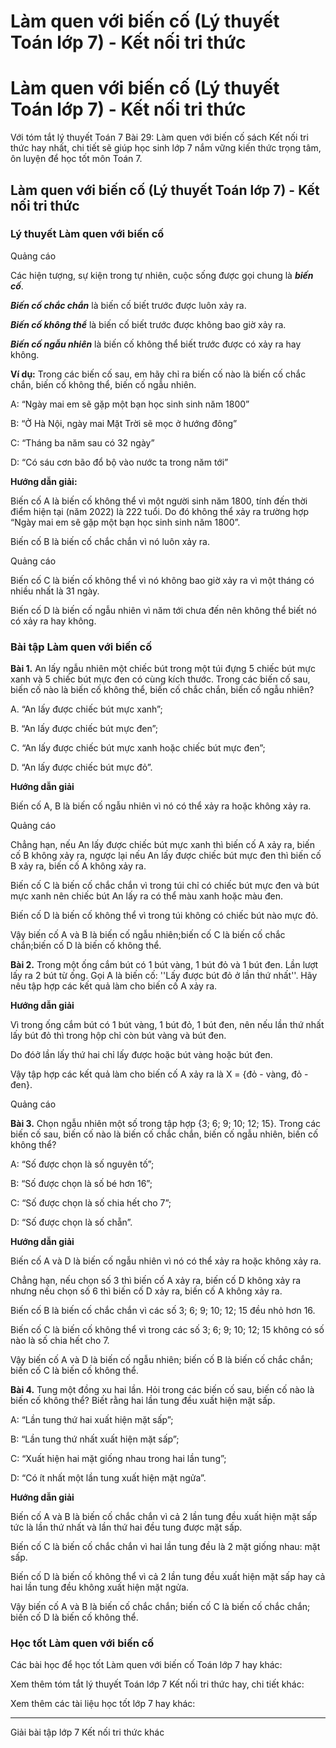 # Làm quen với biến cố (Lý thuyết Toán lớp 7) - Kết nối tri thức

# Làm quen với biến cố (Lý thuyết Toán lớp 7) - Kết nối tri thức

Với tóm tắt lý thuyết Toán 7 Bài 29: Làm quen với biến cố sách Kết nối tri thức hay nhất, chi tiết sẽ giúp học sinh lớp 7 nắm vững kiến thức trọng tâm, ôn luyện để học tốt môn Toán 7.

## Làm quen với biến cố (Lý thuyết Toán lớp 7) - Kết nối tri thức

### **Lý thuyết Làm quen với biến cố**

Quảng cáo

Các hiện tượng, sự kiện trong tự nhiên, cuộc sống được gọi chung là **_biến cố_**.

**_Biến cố chắc chắn_** là biến cố biết trước được luôn xảy ra.

**_Biến cố không thể_** là biến cố biết trước được không bao giờ xảy ra.

**_Biến cố ngẫu nhiên_** là biến cố không thể biết trước được có xảy ra hay không.

**Ví dụ:** Trong các biến cố sau, em hãy chỉ ra biến cố nào là biến cố chắc chắn, biến cố không thể, biến cố ngẫu nhiên.

A: “Ngày mai em sẽ gặp một bạn học sinh sinh năm 1800”

B: “Ở Hà Nội, ngày mai Mặt Trời sẽ mọc ở hướng đông”

C: “Tháng ba năm sau có 32 ngày”

D: “Có sáu cơn bão đổ bộ vào nước ta trong năm tới”

**Hướng dẫn giải:**

Biến cố A là biến cố không thể vì một người sinh năm 1800, tính đến thời điểm hiện tại (năm 2022) là 222 tuổi. Do đó không thể xảy ra trường hợp “Ngày mai em sẽ gặp một bạn học sinh sinh năm 1800”.

Biến cố B là biến cố chắc chắn vì nó luôn xảy ra.

Quảng cáo

Biến cố C là biến cố không thể vì nó không bao giờ xảy ra vì một tháng có nhiều nhất là 31 ngày.

Biến cố D là biến cố ngẫu nhiên vì năm tới chưa đến nên không thể biết nó có xảy ra hay không.

### **Bài tập Làm quen với biến cố**

**Bài 1.** An lấy ngẫu nhiên một chiếc bút trong một túi đựng 5 chiếc bút mực xanh và 5 chiếc bút mực đen có cùng kích thước. Trong các biến cố sau, biến cố nào là biến cố không thể, biến cố chắc chắn, biến cố ngẫu nhiên?

A. “An lấy được chiếc bút mực xanh”;

B. “An lấy được chiếc bút mực đen”;

C. “An lấy được chiếc bút mực xanh hoặc chiếc bút mực đen”;

D. “An lấy được chiếc bút mực đỏ”.

**Hướng dẫn giải**

Biến cố A, B là biến cố ngẫu nhiên vì nó có thể xảy ra hoặc không xảy ra.

Quảng cáo

Chẳng hạn, nếu An lấy được chiếc bút mực xanh thì biến cố A xảy ra, biến cố B không xảy ra, ngược lại nếu An lấy được chiếc bút mực đen thì biến cố B xảy ra, biến cố A không xảy ra.

Biến cố C là biến cố chắc chắn vì trong túi chỉ có chiếc bút mực đen và bút mực xanh nên chiếc bút An lấy ra có thể màu xanh hoặc màu đen.

Biến cố D là biến cố không thể vì trong túi không có chiếc bút nào mực đỏ.

Vậy biến cố A và B là biến cố ngẫu nhiên;biến cố C là biến cố chắc chắn;biến cố D là biến cố không thể.

**Bài 2.** Trong một ống cắm bút có 1 bút vàng, 1 bút đỏ và 1 bút đen. Lần lượt lấy ra 2 bút từ ống. Gọi A là biến cố: ''Lấy được bút đỏ ở lần thứ nhất''. Hãy nêu tập hợp các kết quả làm cho biến cố A xảy ra.

**Hướng dẫn giải**

Vì trong ống cắm bút có 1 bút vàng, 1 bút đỏ, 1 bút đen, nên nếu lần thứ nhất lấy bút đỏ thì trong hộp chỉ còn bút vàng và bút đen. 

Do đóở lần lấy thứ hai chỉ lấy được hoặc bút vàng hoặc bút đen. 

Vậy tập hợp các kết quả làm cho biến cố A xảy ra là X = {đỏ - vàng, đỏ - đen}.

Quảng cáo

**Bài 3.** Chọn ngẫu nhiên một số trong tập hợp {3; 6; 9; 10; 12; 15}. Trong các biến cố sau, biến cố nào là biến cố chắc chắn, biến cố ngẫu nhiên, biến cố không thể?

A: “Số được chọn là số nguyên tố”;

B: “Số được chọn là số bé hơn 16”; 

C: “Số được chọn là số chia hết cho 7”;

D: “Số được chọn là số chẵn”.

**Hướng dẫn giải**

Biến cố A và D là biến cố ngẫu nhiên vì nó có thể xảy ra hoặc không xảy ra.

Chẳng hạn, nếu chọn số 3 thì biến cố A xảy ra, biến cố D không xảy ra nhưng nếu chọn số 6 thì biến cố D xảy ra, biến cố A không xảy ra.

Biến cố B là biến cố chắc chắn vì các số 3; 6; 9; 10; 12; 15 đều nhỏ hơn 16.

Biến cố C là biến cố không thể vì trong các số 3; 6; 9; 10; 12; 15 không có số nào là số chia hết cho 7.

Vậy biến cố A và D là biến cố ngẫu nhiên; biến cố B là biến cố chắc chắn; biến cố C là biến cố không thể.

**Bài 4.** Tung một đồng xu hai lần. Hỏi trong các biến cố sau, biến cố nào là biến cố không thể? Biết rằng hai lần tung đều xuất hiện mặt sấp.

A: “Lần tung thứ hai xuất hiện mặt sấp”;

B: “Lần tung thứ nhất xuất hiện mặt sấp”;

C: “Xuất hiện hai mặt giống nhau trong hai lần tung”;

D: “Có ít nhất một lần tung xuất hiện mặt ngửa”.

**Hướng dẫn giải**

Biến cố A và B là biến cố chắc chắn vì cả 2 lần tung đều xuất hiện mặt sấp tức là lần thứ nhất và lần thứ hai đều tung được mặt sấp.

Biến cố C là biến cố chắc chắn vì hai lần tung đều là 2 mặt giống nhau: mặt sấp.

Biến cố D là biến cố không thể vì cả 2 lần tung đều xuất hiện mặt sấp hay cả hai lần tung đều không xuất hiện mặt ngửa.

Vậy biến cố A và B là biến cố chắc chắn; biến cố C là biến cố chắc chắn; biến cố D là biến cố không thể.  


### **Học tốt Làm quen với biến cố**

Các bài học để học tốt Làm quen với biến cố Toán lớp 7 hay khác:

Xem thêm tóm tắt lý thuyết Toán lớp 7 Kết nối tri thức hay, chi tiết khác:

Xem thêm các tài liệu học tốt lớp 7 hay khác:

* * *

Giải bài tập lớp 7 Kết nối tri thức khác
